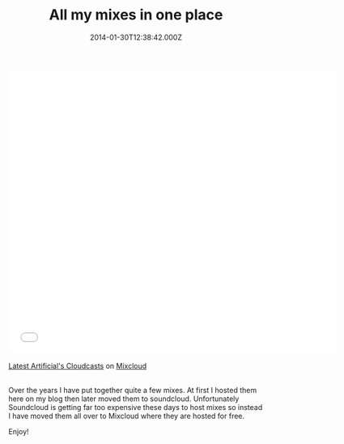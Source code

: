 ﻿---
coverImage: /images/fallback-post-header.png
date: '2014-01-30T12:38:42.000Z'
tags:
  - mixes
title: All my mixes in one place
oldUrl: /audio/all-my-mixes-in-one-place
---

<iframe width="650" height="560" src="//www.mixcloud.com/widget/iframe/?feed=http%3A%2F%2Fwww.mixcloud.com%2Fmikeysee%2F%3Flimit%3D10&mini=&stylecolor=&hide_artwork=&embed_type=widget_standard&embed_uuid=5af89625-b472-4eeb-8df9-c9d367bf908b&hide_tracklist=&hide_cover=1&autoplay=" frameborder="0"></iframe><div style="clear:both; height:3px; width:642px;"></div>

[Latest Artificial&#39;s Cloudcasts](https://www.mixcloud.com/mikeysee/?utm_source=widget&utm_medium=web&utm_campaign=base_links&utm_term=resource_link)<span> on </span>[ Mixcloud](https://www.mixcloud.com/?utm_source=widget&utm_medium=web&utm_campaign=base_links&utm_term=homepage_link)

<div style="clear:both; height:3px;"></div>

Over the years I have put together quite a few mixes. At first I hosted them here on my blog then later moved them to soundcloud. Unfortunately Soundcloud is getting far too expensive these days to host mixes so instead I have moved them all over to Mixcloud where they are hosted for free.

Enjoy!
